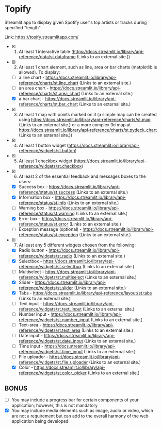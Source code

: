# Topify

Streamlit app to display given Spotify user's top artists or tracks during specified "length". 

Link: https://topify.streamlitapp.com/

- [x] 1. At least 1 interactive table (https://docs.streamlit.io/library/api-reference/data/st.dataframe (Links to an external site.))
- [x] 2. At least 1 chart element,  such as line, area or bar charts (matplotlib is allowed). To display:
  - [ ] a line chart - https://docs.streamlit.io/library/api-reference/charts/st.line_chart (Links to an external site.)
  - [ ] an area chart - https://docs.streamlit.io/library/api-reference/charts/st.area_chart (Links to an external site.)
  - [x] a bar chart - https://docs.streamlit.io/library/api-reference/charts/st.bar_chart (Links to an external site.)
- [x] 3. At least 1 map with points marked on it (a simple map can be created using https://docs.streamlit.io/library/api-reference/charts/st.map (Links to an external site.) or a more complex 3d map at https://docs.streamlit.io/library/api-reference/charts/st.pydeck_chart (Links to an external site.))
- [x] 4. At least 1 button widget (https://docs.streamlit.io/library/api-reference/widgets/st.button)
- [x] 5. At least 1 checkbox widget (https://docs.streamlit.io/library/api-reference/widgets/st.checkbox)
- [x] 6. At least 2 of the essential feedback and messages boxes to the users:
  - [x] Success box - https://docs.streamlit.io/library/api-reference/status/st.success (Links to an external site.) 
  - [x] Information box - https://docs.streamlit.io/library/api-reference/status/st.info (Links to an external site.) 
  - [ ] Warning box - https://docs.streamlit.io/library/api-reference/status/st.warning (Links to an external site.) 
  - [x] Error box - https://docs.streamlit.io/library/api-reference/status/st.error (Links to an external site.) 
  - [ ] Exception message (optional) - https://docs.streamlit.io/library/api-reference/status/st.exception (Links to an external site.) 
- [x] 7. At least any 5 different widgets chosen from the following:
  - [x] Radio button - https://docs.streamlit.io/library/api-reference/widgets/st.radio (Links to an external site.) 
  - [x] Selectbox - https://docs.streamlit.io/library/api-reference/widgets/st.selectbox (Links to an external site.) 
  - [ ] Multiselect - https://docs.streamlit.io/library/api-reference/widgets/st.multiselect (Links to an external site.) 
  - [x] Slider - https://docs.streamlit.io/library/api-reference/widgets/st.slider (Links to an external site.) 
  - [x] Tabs - https://docs.streamlit.io/library/api-reference/layout/st.tabs (Links to an external site.) 
  - [ ] Text input - https://docs.streamlit.io/library/api-reference/widgets/st.text_input (Links to an external site.) 
  - [ ] Number input - https://docs.streamlit.io/library/api-reference/widgets/st.number_input (Links to an external site.) 
  - [ ] Text-area - https://docs.streamlit.io/library/api-reference/widgets/st.text_area (Links to an external site.) 
  - [ ] Date input - https://docs.streamlit.io/library/api-reference/widgets/st.date_input (Links to an external site.) 
  - [ ] Time input - https://docs.streamlit.io/library/api-reference/widgets/st.time_input (Links to an external site.) 
  - [ ] File uploader - https://docs.streamlit.io/library/api-reference/widgets/st.file_uploader (Links to an external site.) 
  - [x] Color - https://docs.streamlit.io/library/api-reference/widgets/st.color_picker (Links to an external site.) 
## BONUS
- [ ] You may include a progress bar for certain components of your application; however, this is not mandatory
- [x] You may include media elements such as image, audio or video, which are not a requirement but can add to the overall harmony of the web application being developed